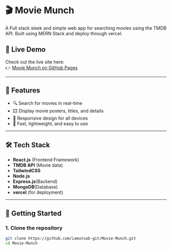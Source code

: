 # 🎬 Movie Munch

A Full stack sleek and simple web app for searching movies using the TMDB API. Built using MERN Stack and deploy through vercel.



## 🔗 Live Demo

Check out the live site here:  
👉 [Movie Munch on GitHub Pages](https://iamutsab-git.github.io/Movie-Munch)

---

## 📌 Features

- 🔍 Search for movies in real-time
- 🎞️ Display movie posters, titles, and details
- 📱 Responsive design for all devices
- 🚀 Fast, lightweight, and easy to use

---

## 🛠️ Tech Stack

- **React.js** (Frontend Framework)
- **TMDB API** (Movie data)
- **TailwindCSS**
- **Node.js**
- **Express.js**(Backend)
- **MongoDB**(Database)
- **vercel** (for deployment)

---

## 🚀 Getting Started

### 1. Clone the repository
```bash
git clone https://github.com/iamutsab-git/Movie-Munch.git
cd Movie-Munch
